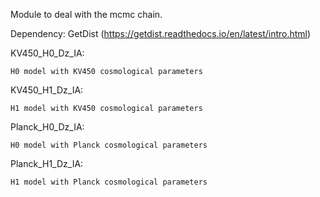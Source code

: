Module to deal with the mcmc chain.

Dependency: GetDist (https://getdist.readthedocs.io/en/latest/intro.html)

KV450_H0_Dz_IA:
    
    H0 model with KV450 cosmological parameters

KV450_H1_Dz_IA:
    
    H1 model with KV450 cosmological parameters

Planck_H0_Dz_IA:
    
    H0 model with Planck cosmological parameters

Planck_H1_Dz_IA:
    
    H1 model with Planck cosmological parameters
